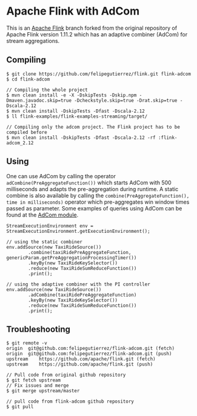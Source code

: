 # Apache Flink with AdCom

This is an [Apache Flink](https://github.com/apache/flink) branch forked from the original repository of Apache Flink version 1.11.2 which has an adaptive combiner (AdCom) for stream aggregations.

## Compiling

```
$ git clone https://github.com/felipegutierrez/flink.git flink-adcom
$ cd flink-adcom

// Compiling the whole project
$ mvn clean install -e -X -DskipTests -Dskip.npm -Dmaven.javadoc.skip=true -Dcheckstyle.skip=true -Drat.skip=true -Dscala-2.12
$ mvn clean install -DskipTests -Dfast -Dscala-2.12
$ ll flink-examples/flink-examples-streaming/target/

// Compiling only the adcom project. The Flink project has to be compiled before
$ mvn clean install -DskipTests -Dfast -Dscala-2.12 -rf :flink-adcom_2.12
```

## Using

One can use AdCom by calling the operator `adCombine(PreAggregateFunction())` which starts AdCom with 500 milliseconds and adapts the pre-aggregation during runtime. A static combine is also available by calling the `combine(PreAggregateFunction(), time in milliseconds)` operator which pre-aggregates win window times passed as parameter. Some examples of queries using AdCom can be found at the [AdCom module](flink-adcom/tree/master/flink-adcom/src/main/java/org/apache/flink/streaming/examples/aggregate).

```
StreamExecutionEnvironment env = StreamExecutionEnvironment.getExecutionEnvironment();

// using the static combiner
env.addSource(new TaxiRideSource())
        .combine(taxiRidePreAggregateFunction, genericParam.getPreAggregationProcessingTimer())
        .keyBy(new TaxiRideKeySelector())
        .reduce(new TaxiRideSumReduceFunction())
        .print();
        
// using the adaptive combiner with the PI controller
env.addSource(new TaxiRideSource())
        .adCombine(taxiRidePreAggregateFunction)
        .keyBy(new TaxiRideKeySelector())
        .reduce(new TaxiRideSumReduceFunction())
        .print();
```

## Troubleshooting
```
$ git remote -v
origin	git@github.com:felipegutierrez/flink-adcom.git (fetch)
origin	git@github.com:felipegutierrez/flink-adcom.git (push)
upstream	https://github.com/apache/flink.git (fetch)
upstream	https://github.com/apache/flink.git (push)

// Pull code from original github repository
$ git fetch upstream
// Fix issues and merge
$ git merge upstream/master

// pull code from flink-adcom github repository
$ git pull
```
